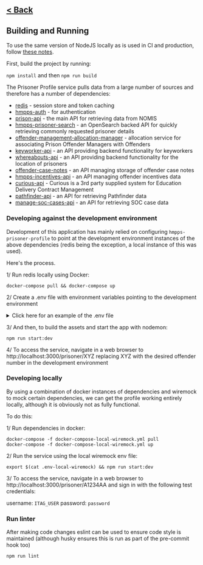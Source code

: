 [< Back](../README.md)
---

## Building and Running

To use the same version of NodeJS locally as is used in CI and production, follow [these notes](nvm.md).

First, build the project by running:

`npm install` and then `npm run build`

The Prisoner Profile service pulls data from a large number of sources and 
therefore has a number of dependencies:

* [redis](https://redis.io/) - session store and token caching
* [hmpps-auth](https://github.com/ministryofjustice/hmpps-auth) - for authentication
* [prison-api](https://github.com/ministryofjustice/prison-api) - the main API for retrieving data from NOMIS 
* [hmpps-prisoner-search](https://github.com/ministryofjustice/hmpps-prisoner-search) - an OpenSearch backed API for quickly retrieving commonly requested prisoner details
* [offender-management-allocation-manager](https://github.com/ministryofjustice/offender-management-allocation-manager) - allocation service for associating Prison Offender Managers with Offenders
* [keyworker-api](https://github.com/ministryofjustice/keyworker-api) - an API providing backend functionality for keyworkers
* [whereabouts-api](https://github.com/ministryofjustice/whereabouts-api) - an API providing backend functionality for the location of prisoners
* [offender-case-notes](https://github.com/ministryofjustice/offender-case-notes) - an API managing storage of offender case notes
* [hmpps-incentives-api](https://github.com/ministryofjustice/hmpps-incentives-api) - an API managing offender incentives data
* [curious-api](https://github.com/ministryofjustice/curious-API) - Curious is a 3rd party supplied system for Education Delivery Contract Management
* [pathfinder-api](https://github.com/ministryofjustice/pathfinder-api) - an API for retrieving Pathfinder data
* [manage-soc-cases-api](https://github.com/ministryofjustice/manage-soc-cases-api) - an API for retrieving SOC case data

### Developing against the development environment
Development of this application has mainly relied on configuring `hmpps-prisoner-profile` to point at the development 
environment instances of the above dependencies (redis being the exception, a local instance of this was used).

Here's the process.

1/ Run redis locally using Docker:
```
docker-compose pull && docker-compose up
```

2/ Create a .env file with environment variables pointing to the development environment
<details>
<summary>Click here for an example of the .env file</summary>
<br>
Note, personal client credentials need to be requested from the Auth team
to provide the missing client id and secret variables.

```
PORT=3000
NODE_ENV=development
API_CLIENT_ID=
API_CLIENT_SECRET=
SYSTEM_CLIENT_ID=
SYSTEM_CLIENT_SECRET=
TOKEN_VERIFICATION_ENABLED=true
HMPPS_AUTH_URL=https://sign-in-dev.hmpps.service.justice.gov.uk/auth
PRISON_API_URL=https://prison-api-dev.prison.service.justice.gov.uk
PRISONER_SEARCH_API_URL=https://prisoner-search-dev.prison.service.justice.gov.uk
DPS_HOME_PAGE_URL=https://digital-dev.prison.service.justice.gov.uk
ALLOCATION_MANAGER_ENDPOINT_URL=https://dev.moic.service.justice.gov.uk
KEYWORKER_API_URL=https://keyworker-api-dev.prison.service.justice.gov.uk
WHEREABOUTS_API_URL=https://whereabouts-api-dev.service.justice.gov.uk
CASE_NOTES_API_URL=https://dev.offender-case-notes.service.justice.gov.uk
INCENTIVES_API_URL=https://incentives-api-dev.hmpps.service.justice.gov.uk
CURIOUS_API_URL=https://testservices.sequation.net/sequation-virtual-campus2-api
PATHFINDER_API_URL=https://dev-api.pathfinder.service.justice.gov.uk
MANAGE_SOC_CASES_API_URL=https://manage-soc-cases-api-dev.hmpps.service.justice.gov.uk
TOKEN_VERIFICATION_API_URL=https://token-verification-api-dev.prison.service.justice.gov.uk
OFFENDER_CATEGORISATION_UI_URL=https://dev.offender-categorisation.service.justice.gov.uk
USE_OF_FORCE_UI_URL=https://dev.use-of-force.service.justice.gov.uk
MANAGE_A_WARRANT_FOLDER_UI_URL=https://manage-a-warrant-folder-dev.hmpps.service.justice.gov.uk
PATHFINDER_UI_URL=https://dev.pathfinder.service.justice.gov.uk
MANAGE_SOC_CASES_UI_URL=https://manage-soc-cases-dev.hmpps.service.justice.gov.uk
NON_ASSOCIATIONS_UI_URL: "https://non-associations-dev.hmpps.service.justice.gov.uk"
```
</details>

3/ And then, to build the assets and start the app with nodemon:
```
npm run start:dev
```

4/ To access the service, navigate in a web browser to http://localhost:3000/prisoner/XYZ
replacing XYZ with the desired offender number in the development environment

### Developing locally

By using a combination of docker instances of dependencies and wiremock to mock 
certain dependencies, we can get the profile working entirely locally, although it is
obviously not as fully functional.

To do this:

1/ Run dependencies in docker:
```
docker-compose -f docker-compose-local-wiremock.yml pull
docker-compose -f docker-compose-local-wiremock.yml up
```

2/ Run the service using the local wiremock env file:
```
export $(cat .env-local-wiremock) && npm run start:dev
```

3/ To access the service, navigate in a web browser to http://localhost:3000/prisoner/A1234AA
and sign in with the following test credentials:

username: `ITAG_USER`
password: `password`

### Run linter

After making code changes eslint can be used to ensure code style is maintained
(although husky ensures this is run as part of the pre-commit hook too)
```
npm run lint
```

